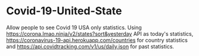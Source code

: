 # Covid-19-United-State
Allow people to see Covid 19 USA only statistics. Using https://corona.lmao.ninja/v2/states?sort&yesterday API as today's statistics, https://coronavirus-19-api.herokuapp.com/countries for country statistics and https://api.covidtracking.com/v1/us/daily.json for past statistics.

